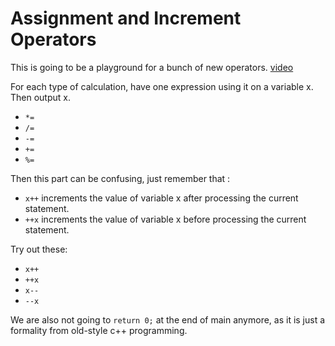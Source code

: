 # Assignment and Increment Operators

This is going to be a playground for a bunch of new operators. [video](https://www.youtube.com/watch?v=T0kEDZ-tuNw)

For each type of calculation, have one expression using it on a variable x. Then output x.

- `*=`
- `/=`
- `-=`
- `+=`
- `%=`


Then this part can be confusing, just remember that :
+ `x++` increments the value of variable x after processing the current statement.
+ `++x` increments the value of variable x before processing the current statement.

Try out these:

- `x++`
- `++x`
- `x--` 
- `--x`

We are also not going to `return 0;` at the end of main anymore, as it is just a formality from old-style c++ programming.